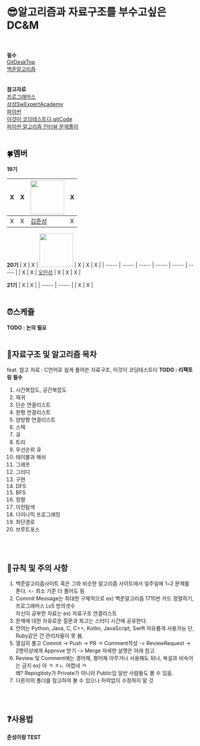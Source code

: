 # :sunglasses:알고리즘과 자료구조를 부수고싶은 DC&amp;M 
<br>
<br>
<B>필수</B>
<br>
<a href = "https://desktop.github.com">GitDeskTop</a><br>
<a href = "https://www.acmicpc.net">백준알고리즘</a><br>
<br>
<br>
<B>참고자료</B>
<br>
<a href = "https://school.programmers.co.kr/learn/challenges">프로그래머스</a><br>
<a href = "https://swexpertacademy.com/main/main.do">삼성SwExpertAcademy</a><br>
<a href = "https://wikidocs.net/book/1">파이썬</a><br>
<a href = "https://github.com/ndb796/python-for-coding-test">이것이 코딩테스트다.gitCode</a><br>
<a href = "https://github.com/onlybooks/algorithm-interview">파이썬 알고리즘 인터뷰 문제풀이</a><br>
<br>

## :four_leaf_clover:멤버
**19기**

| X | X | <a href="https://github.com/newJunsung"><img src="https://avatars.githubusercontent.com/u/107932188?v=4" width="90" height="90"></a> | X |
| ----- | ----- | ----- | ----- |
| X | X | [김준성](https://github.com/newJunsung) | X |

**20기**
| X | X | <a href="https://github.com/ois0886"><img src="https://avatars.githubusercontent.com/u/58154638?v=4" width="90" height="90"></a> | X | X | X |
| ----- | ----- | ----- | ----- | ----- | ----- |
| X | X | [오인성](https://github.com/ois0886) | X | X | X |

**21기**
| X | X |
| ----- | ----- |
| X | X |
<br>
<br>

## :alarm_clock:스케쥴
<B>TODO : 논의 필요</B>
<br>
<br>

## :book:자료구조 및 알고리즘 목차
feat. 참고 자료 : C언어로 쉽게 풀어쓴 자료구조, 이것이 코딩테스트다
<B>TODO : 리팩토링 필수</B>

1. 시간복잡도, 공간복잡도
2. 재귀
3. 단순 연결리스트
4. 원형 연결리스트
5. 양방향 연결리스트
6. 스택
7. 큐
8. 트리
9. 우선순위 큐
10. 테이블과 해쉬
11. 그래프 
12. 그리디
13. 구현
14. DFS
15. BFS
16. 정렬
17. 이진탐색
18. 다이나믹 프로그래밍
19. 최단경로
20. 브루트포스
<br>
<br>

## :muscle:규칙 및 주의 사항
1. 백준알고리즘사이트 혹은 그와 비슷한 알고리즘 사이트에서 일주일에 1~2 문제를 푼다. <- 최소 기준 더 풀어도 됨 <br>
2. Commit Message는 최대한 구체적으로 ex) 백준알고리즘 1715번 카드 정렬하기, 프로그래머스 Lv5 방의갯수 <br>
자신이 공부한 자료는 ex) 자료구조 연결리스트
3. 문제에 대한 자유로운 질문과 회고는 스터디 시간에 공유한다.
4. 언어는 Python, Java, C, C++, Kotlin, JavaScript, Swift 자유롭게 사용가능 단, Ruby같은 건 관리자들이 못 봄.
5. 열심히 풀고 Commit -> Push -> PR -> Comment작성 -> ReviewRequest -> 2명이상에게 Approve 받기 -> Merge
자세한 설명은 아래 참고
6. Review 및 Comment에는 경어체, 평어체 아무거나 사용해도 되나, 욕설과 비속어는 금지 ex) 아 ㅋ ㅈㄴ 어렵네 ㅋ <br>
왜? Repogitoty가 Private가 아니라 Public임 일반 사람들도 볼 수 있음.
7. 다른이의 폴더를 참고하여 볼 수 있으나 허락없이 수정하지 말 것
<br>
<br>

## :question:사용법
<B>준성이랑 TEST</B>

